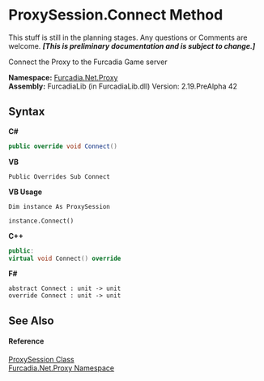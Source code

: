 # ProxySession.Connect Method 
This stuff is still in the planning stages. Any questions or Comments are welcome. _**\[This is preliminary documentation and is subject to change.\]**_

Connect the Proxy to the Furcadia Game server

**Namespace:**&nbsp;<a href="N_Furcadia_Net_Proxy">Furcadia.Net.Proxy</a><br />**Assembly:**&nbsp;FurcadiaLib (in FurcadiaLib.dll) Version: 2.19.PreAlpha 42

## Syntax

**C#**<br />
``` C#
public override void Connect()
```

**VB**<br />
``` VB
Public Overrides Sub Connect
```

**VB Usage**<br />
``` VB Usage
Dim instance As ProxySession

instance.Connect()
```

**C++**<br />
``` C++
public:
virtual void Connect() override
```

**F#**<br />
``` F#
abstract Connect : unit -> unit 
override Connect : unit -> unit 
```


## See Also


#### Reference
<a href="T_Furcadia_Net_Proxy_ProxySession">ProxySession Class</a><br /><a href="N_Furcadia_Net_Proxy">Furcadia.Net.Proxy Namespace</a><br />